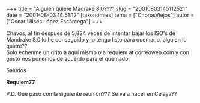 +++
title = "Alguien quiere Madrake 8.0???"
slug = "20010803145112521"
date = "2001-08-03 14:51:12"
[taxonomies]
tema = ["ChorosViejos"]
autor = ["Oscar Ulises López Escárcega"]
+++

Chavos, al fin despues de 5,824 veces de intentar bajar los ISO's de
Mandrake 8.0 lo he conseguido y lo tengo listo para quemarlo, alguien lo
quiere??  
Solo echenme un grito a aquí mismo o a requiem at correoweb.com y con
gusto nos ponemos de acuerdo para el quemado.  
  
Saludos  
  
**Requiem77**  
  
P.D. Que pasó con la siguiente reunión??? Se va a hacer en Celaya??

